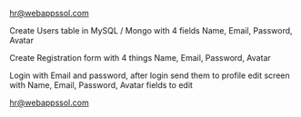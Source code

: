 hr@webappssol.com


Create Users table in MySQL / Mongo with 4 fields
Name, Email, Password, Avatar							
							
Create Registration form with 4 things Name, Email, Password, Avatar							
							
Login with Email and password, after login send them to profile edit screen with Name, Email, Password, Avatar fields to edit

hr@webappssol.com